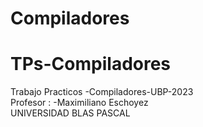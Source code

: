 # Compiladores

<h1 class="code-line" data-line-start=0 data-line-end=1 ><a id="TPsCompiladores_0"></a>TPs-Compiladores</h1>
<p class="has-line-data" data-line-start="1" data-line-end="4">Trabajo Practicos -Compiladores-UBP-2023<br>
Profesor :  -Maximiliano Eschoyez  <br>
UNIVERSIDAD BLAS PASCAL</p>
